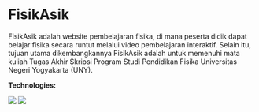 # FisikAsik

FisikAsik adalah website pembelajaran fisika, di mana peserta didik dapat belajar fisika secara runtut melalui video pembelajaran interaktif. Selain itu, tujuan utama dikembangkannya FisikAsik adalah untuk memenuhi mata kuliah Tugas Akhir Skripsi Program Studi Pendidikan Fisika Universitas Negeri Yogyakarta (UNY).


**Technologies:**

[![](https://img.shields.io/badge/NEXT%20-%23000000.svg?&style=flat&logo=next.js&logoColor=white)](https://nextjs.org)
[![](https://img.shields.io/badge/TAILWIND%20-%2338B2AC.svg?&style=flat&logo=tailwindcss&logoColor=white)](https://tailwindcss.com)
